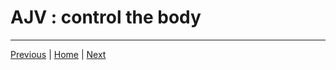 # AJV : control the body

___

[Previous](./10_jsonwebtoken.md) | [Home](../README.md) | [Next](./12_nodemailer.md)
